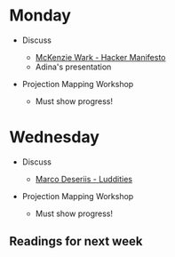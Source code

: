 # Monday

+ Discuss
	+ [McKenzie Wark - Hacker Manifesto](http://subsol.c3.hu/subsol_2/contributors0/warktext.html)
	+ Adina's presentation

+ Projection Mapping Workshop
	+ Must show progress!

# Wednesday

+ Discuss
	+ [Marco Deseriis - Luddities](../texts/deseriis-luddite.pdf)

+ Projection Mapping Workshop
	+ Must show progress!
## Readings for next week
